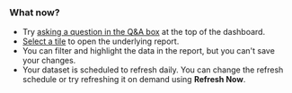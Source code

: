 ### What now?
* Try [asking a question in the Q&A box](../consumer/end-user-q-and-a.md) at the top of the dashboard.
* [Select a tile](../consumer/end-user-tiles.md) to open the underlying report.
* You can filter and highlight the data in the report, but you can't save your changes.
* Your dataset is scheduled to refresh daily. You can change the refresh schedule or try refreshing it on demand using **Refresh Now**.

